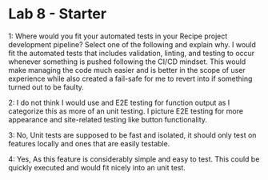 # Lab 8 - Starter

1: Where would you fit your automated tests in your Recipe project development pipeline? Select one of the following and explain why.
  I would fit the automated tests that includes validation, linting, and testing to occur whenever something is pushed following the CI/CD mindset. This would make managing the code much easier and is better in the scope of user experience while also created a fail-safe for me to revert into if something turned out to be faulty.

2: I do not think I would use and E2E testing for function output as I categorize this as more of an unit testing. I picture E2E testing for more appearance and site-related testing like button functionality. 

3: No, Unit tests are supposed to be fast and isolated, it should only test on features locally and ones that are easily testable.

4: Yes, As this feature is considerably simple and easy to test. This could be quickly executed and would fit nicely into an unit test.
